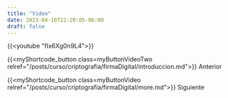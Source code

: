 ```yaml
---
title: "Video"
date: 2023-04-16T22:20:05-06:00
draft: false
---
```


{{<youtube "fIx6Xg0n9L4">}}

{{<myShortcode_button class=myButtonVideoTwo relref="/posts/curso/criptografia/firmaDigital/introduccion.md">}} Anterior

{{<myShortcode_button class=myButtonVideo relref="/posts/curso/criptografia/firmaDigital/more.md">}} Siguiente